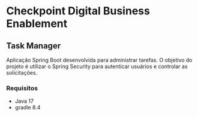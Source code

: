 # Checkpoint Digital Business Enablement
## Task Manager
Aplicação Spring Boot desenvolvida para administrar tarefas. O objetivo do projeto é utilizar o Spring Security para autenticar usuários e controlar as solicitações.
### Requisitos
- Java 17
- gradle 8.4
